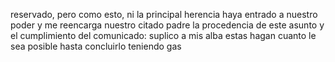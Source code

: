 reservado, pero como esto, ni la principal herencia haya entrado a
nuestro poder y me reencarga nuestro citado padre la procedencia
de este asunto y el cumplimiento del comunicado: suplico a mis alba
estas hagan cuanto le sea posible hasta concluirlo teniendo gas